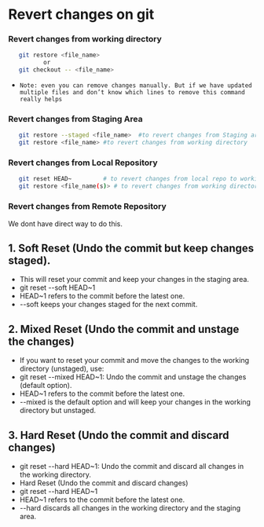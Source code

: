 # Revert changes on git

### Revert changes from working directory
```sh
   git restore <file_name> 
          or
   git checkout -- <file_name>
```
- `Note: even you can remove changes manually. But if we have updated multiple files and don’t know which lines to remove this command really helps`

### Revert changes from Staging Area
```sh 
   git restore --staged <file_name>  #to revert changes from Staging area to working directory  
   git restore <file_name> #to revert changes from working directory  
```

### Revert changes from Local Repository 
```sh 
   git reset HEAD~         # to revert changes from local repo to working directory
   git restore <file_name(s)> # to revert changes from working directory  
```

### Revert changes from Remote Repository 

We dont have direct way to do this.

## 1. Soft Reset (Undo the commit but keep changes staged).
  + This will reset your commit and keep your changes in the staging area.
  + git reset --soft HEAD~1
  + HEAD~1 refers to the commit before the latest one.
  +  --soft keeps your changes staged for the next commit.
## 2. Mixed Reset (Undo the commit and unstage the changes)
  + If you want to reset your commit and move the changes to the working directory (unstaged), use:
  + git reset --mixed HEAD~1: Undo the commit and unstage the changes (default option).
  + HEAD~1 refers to the commit before the latest one.
  + --mixed is the default option and will keep your changes in the working directory but unstaged.

## 3. Hard Reset (Undo the commit and discard changes) 
  + git reset --hard HEAD~1: Undo the commit and discard all changes in the working directory.
  +  Hard Reset (Undo the commit and discard changes)
  +  git reset --hard HEAD~1
  +  HEAD~1 refers to the commit before the latest one.
  +  --hard discards all changes in the working directory and the staging area.
